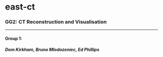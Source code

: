 # east-ct
### GG2: CT Reconstruction and Visualisation
---
#### Group 1:
##### Dom Kirkham, Bruno Mlodozeniec, Ed Phillips
